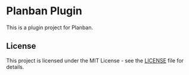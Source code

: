 # Planban Plugin

This is a plugin project for Planban.

## License

This project is licensed under the MIT License - see the [LICENSE](LICENSE) file for details.
